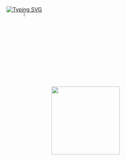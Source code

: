    <div align="center" style="text-align: "center">
        <a href="https://git.io/typing-svg"> 
        <img src="https://readme-typing-svg.demolab.com?font=Fira+Code&weight=600&pause=1000&color=F78CC6&multiline=true&random=false&width=350&height=60&lines=Welcome+to+my+little+place+!" alt="Typing SVG" /></a>
  </div>
  
  <div align="center">
    <img width="5%" src="https://i.imgur.com/qMgGs0y.gif">
  </div>
  
 <div>
   <a href="https://github.com/Vanitas-y">
   <img align="right" height="180em" src="https://github-readme-stats.vercel.app/api?username=Vanitas-y&show_icons=true&theme=synthwave&include_all_commits=true&count_private=true"/>
</div>
 
<br>
 

